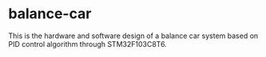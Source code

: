 # balance-car
This is the hardware and software design of a balance car system based on PID control algorithm through STM32F103C8T6.
